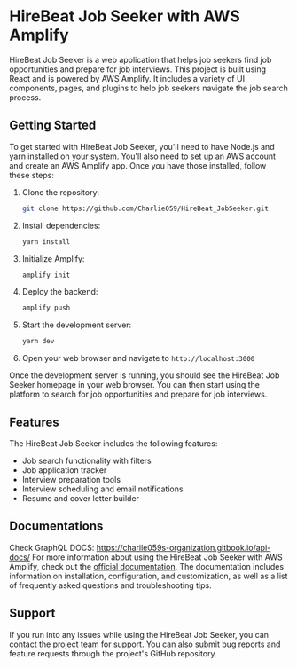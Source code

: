 # HireBeat Job Seeker with AWS Amplify

HireBeat Job Seeker is a web application that helps job seekers find job opportunities and prepare for job interviews. This project is built using React and is powered by AWS Amplify. It includes a variety of UI components, pages, and plugins to help job seekers navigate the job search process.

## Getting Started

To get started with HireBeat Job Seeker, you'll need to have Node.js and yarn installed on your system. You'll also need to set up an AWS account and create an AWS Amplify app. Once you have those installed, follow these steps:

1. Clone the repository:

   ```bash
   git clone https://github.com/Charlie059/HireBeat_JobSeeker.git
   ```

2. Install dependencies:

   ```bash
   yarn install
   ```

3. Initialize Amplify:

   ```bash
   amplify init
   ```

4. Deploy the backend:

   ```bash
   amplify push
   ```

5. Start the development server:

   ```bash
   yarn dev
   ```

6. Open your web browser and navigate to `http://localhost:3000`

Once the development server is running, you should see the HireBeat Job Seeker homepage in your web browser. You can then start using the platform to search for job opportunities and prepare for job interviews.

## Features

The HireBeat Job Seeker includes the following features:

- Job search functionality with filters
- Job application tracker
- Interview preparation tools
- Interview scheduling and email notifications
- Resume and cover letter builder

## Documentations

Check GraphQL DOCS: https://charile059s-organization.gitbook.io/api-docs/
For more information about using the HireBeat Job Seeker with AWS Amplify, check out the [official documentation](https://hirebeat-job-seeker.example.com/docs/). The documentation includes information on installation, configuration, and customization, as well as a list of frequently asked questions and troubleshooting tips.

## Support

If you run into any issues while using the HireBeat Job Seeker, you can contact the project team for support. You can also submit bug reports and feature requests through the project's GitHub repository.

